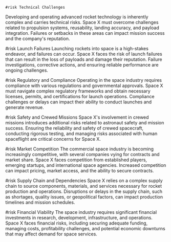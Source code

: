     #risk Technical Challenges
Developing and operating advanced rocket technology is inherently complex and carries technical risks. Space X must overcome challenges related to propulsion systems, reusability, landing accuracy, and payload integration. Failures or setbacks in these areas can impact mission success and the company's reputation.

#risk Launch Failures
Launching rockets into space is a high-stakes endeavor, and failures can occur. Space X faces the risk of launch failures that can result in the loss of payloads and damage their reputation. Failure investigations, corrective actions, and ensuring reliable performance are ongoing challenges.

#risk Regulatory and Compliance
Operating in the space industry requires compliance with various regulations and governmental approvals. Space X must navigate complex regulatory frameworks and obtain necessary licenses, permits, and certifications for launch operations. Compliance challenges or delays can impact their ability to conduct launches and generate revenue.

#risk Safety and Crewed Missions
Space X's involvement in crewed missions introduces additional risks related to astronaut safety and mission success. Ensuring the reliability and safety of crewed spacecraft, conducting rigorous testing, and managing risks associated with human spaceflight are critical concerns for Space X.

#risk Market Competition
The commercial space industry is becoming increasingly competitive, with several companies vying for contracts and market share. Space X faces competition from established players, emerging startups, and international space agencies. Increased competition can impact pricing, market access, and the ability to secure contracts.

#risk Supply Chain and Dependencies
Space X relies on a complex supply chain to source components, materials, and services necessary for rocket production and operations. Disruptions or delays in the supply chain, such as shortages, quality issues, or geopolitical factors, can impact production timelines and mission schedules.

#risk Financial Viability
The space industry requires significant financial investments in research, development, infrastructure, and operations. Space X faces financial risks, including securing adequate funding, managing costs, profitability challenges, and potential economic downturns that may affect demand for space services.


